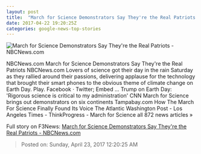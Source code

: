 ```yaml
---
layout: post
title:  "March for Science Demonstrators Say They're the Real Patriots - NBCNews.com"
date: 2017-04-22 19:20:25Z
categories: google-news-top-stories
---
```


![March for Science Demonstrators Say They're the Real Patriots - NBCNews.com](https://media4.s-nbcnews.com/j/newscms/2017_16/1973666/170422-bill-nye-310p-rs_7f01ee226f5661651335846a88baacb1.nbcnews-fp-1200-800.jpg)

NBCNews.com March for Science Demonstrators Say They're the Real Patriots NBCNews.com Lovers of science got their day in the rain Saturday as they rallied around their passions, delivering applause for the technology that brought their smart phones to the obvious theme of climate change on Earth Day. Play. Facebook · Twitter; Embed ... Trump on Earth Day: 'Rigorous science is critical to my administration' CNN March for Science brings out demonstrators on six continents Tampabay.com How The March For Science Finally Found Its Voice The Atlantic Washington Post - Los Angeles Times - ThinkProgress - March for Science all 872 news articles »


Full story on F3News: [March for Science Demonstrators Say They're the Real Patriots - NBCNews.com](http://www.f3nws.com/n/tBDjDE)

> Posted on: Sunday, April 23, 2017 12:20:25 AM
